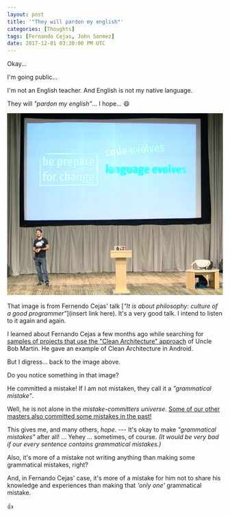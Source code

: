 ```yaml
---
layout: post
title: '"They will pardon my english"'
categories: [Thoughts]
tags: [Fernando Cejas, John Sonmez]
date: 2017-12-01 03:30:00 PM UTC
---
```


<!-- December 1, 2017 11:30:00 PM Philippine Time -->

Okay... 

I'm going public... 

I'm not an English teacher. And English is not my native language. 

They will _"pardon my english"_... I hope... :smile:


![Fernando Cejas - Be prepare for change image](/images/2017/fernando-cejas-be-prepare-for-change.png)


<!--more-->

That image is from Fernendo Cejas' talk [_"It is about philosophy: culture of a good programmer"_](insert link here). It's a very good talk. I intend to listen to it again and again.

I learned about Fernando Cejas a few months ago while searching for [samples of projects that use the "Clean Architecture" approach](/2017/08/16/clean-architecture-sample-projects/) of Uncle Bob Martin. He gave an example of Clean Architecture in Android.

But I digress... back to the image above.

Do you notice something in that image?

He committed a mistake! If I am not mistaken, they call it a _"grammatical mistake"_.

Well, he is not alone in the _mistake-committers universe_. [Some of our other masters also committed some mistakes in the past!](/2017/03/16/our-masters-went-wrong-but-admitted-it/)

This gives me, and many others, _hope_. --- It's okay to make _"grammatical mistakes"_ after all! ... Yehey ... sometimes, of course. _(It would be very bad if our every sentence contains grammatical mistakes.)_

Also, it's more of a mistake not writing anything than making some grammatical mistakes, right?

And, in Fernando Cejas' case, it's more of a mistake for him not to share his knowledge and experiences than making that _'only one'_ grammatical mistake.

:+1:
